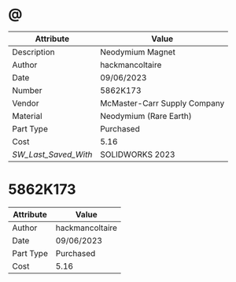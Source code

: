 # @
| Attribute | Value |
| ---  | ---     |
| Description | Neodymium Magnet |
| Author | hackmancoltaire |
| Date | 09/06/2023 |
| Number | 5862K173 |
| Vendor | McMaster-Carr Supply Company |
| Material | Neodymium (Rare Earth) |
| Part Type | Purchased |
| Cost | 5.16 |
| _SW_Last_Saved_With_ | SOLIDWORKS 2023 |
# 5862K173
| Attribute | Value |
| ---  | ---     |
| Author | hackmancoltaire |
| Date | 09/06/2023 |
| Part Type | Purchased |
| Cost | 5.16 |
